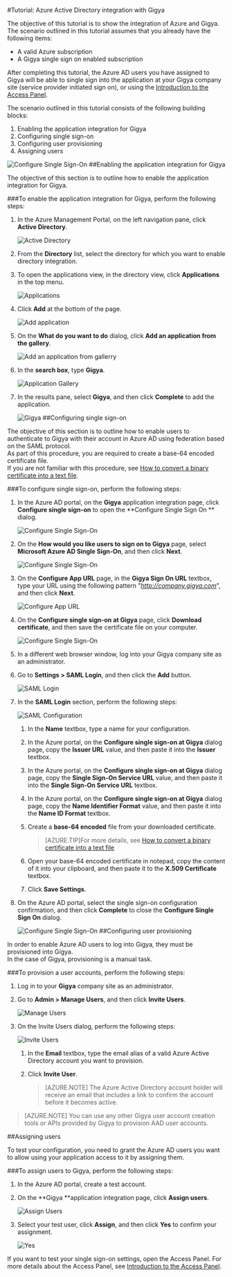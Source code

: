 <properties 
    pageTitle="Tutorial: Azure Active Directory integration with Gigya | Microsoft Azure" 
    description="Learn how to use Gigya with Azure Active Directory to enable single sign-on, automated provisioning, and more!" 
    services="active-directory" 
    authors="markusvi"  
    documentationCenter="na" 
    manager="stevenpo"/>
<tags 
    ms.service="active-directory" 
    ms.devlang="na" 
    ms.topic="article" 
    ms.tgt_pltfrm="na" 
    ms.workload="identity" 
    ms.date="10/20/2015" 
    ms.author="markvi" />

#Tutorial: Azure Active Directory integration with Gigya
  
The objective of this tutorial is to show the integration of Azure and Gigya.  
The scenario outlined in this tutorial assumes that you already have the following items:

-   A valid Azure subscription
-   A Gigya single sign on enabled subscription
  
After completing this tutorial, the Azure AD users you have assigned to Gigya will be able to single sign into the application at your Gigya company site (service provider initiated sign on), or using the [Introduction to the Access Panel](active-directory-saas-access-panel-introduction.md).
  
The scenario outlined in this tutorial consists of the following building blocks:

1.  Enabling the application integration for Gigya
2.  Configuring single sign-on
3.  Configuring user provisioning
4.  Assigning users

![Configure Single Sign-On](./media/active-directory-saas-gigya-tutorial/IC789512.png "Configure Single Sign-On")
##Enabling the application integration for Gigya
  
The objective of this section is to outline how to enable the application integration for Gigya.

###To enable the application integration for Gigya, perform the following steps:

1.  In the Azure Management Portal, on the left navigation pane, click **Active Directory**.

    ![Active Directory](./media/active-directory-saas-gigya-tutorial/IC700993.png "Active Directory")

2.  From the **Directory** list, select the directory for which you want to enable directory integration.

3.  To open the applications view, in the directory view, click **Applications** in the top menu.

    ![Applications](./media/active-directory-saas-gigya-tutorial/IC700994.png "Applications")

4.  Click **Add** at the bottom of the page.

    ![Add application](./media/active-directory-saas-gigya-tutorial/IC749321.png "Add application")

5.  On the **What do you want to do** dialog, click **Add an application from the gallery**.

    ![Add an application from gallerry](./media/active-directory-saas-gigya-tutorial/IC749322.png "Add an application from gallerry")

6.  In the **search box**, type **Gigya**.

    ![Application Gallery](./media/active-directory-saas-gigya-tutorial/IC789513.png "Application Gallery")

7.  In the results pane, select **Gigya**, and then click **Complete** to add the application.

    ![Gigya](./media/active-directory-saas-gigya-tutorial/IC789527.png "Gigya")
##Configuring single sign-on
  
The objective of this section is to outline how to enable users to authenticate to Gigya with their account in Azure AD using federation based on the SAML protocol.  
As part of this procedure, you are required to create a base-64 encoded certificate file.  
If you are not familiar with this procedure, see [How to convert a binary certificate into a text file](http://youtu.be/PlgrzUZ-Y1o).

###To configure single sign-on, perform the following steps:

1.  In the Azure AD portal, on the **Gigya** application integration page, click **Configure single sign-on** to open the **Configure Single Sign On ** dialog.

    ![Configure Single Sign-On](./media/active-directory-saas-gigya-tutorial/IC789528.png "Configure Single Sign-On")

2.  On the **How would you like users to sign on to Gigya** page, select **Microsoft Azure AD Single Sign-On**, and then click **Next**.

    ![Configure Single Sign-On](./media/active-directory-saas-gigya-tutorial/IC789529.png "Configure Single Sign-On")

3.  On the **Configure App URL** page, in the **Gigya Sign On URL** textbox, type your URL using the following pattern "*http://company.gigya.com*", and then click **Next**.

    ![Configure App URL](./media/active-directory-saas-gigya-tutorial/IC789530.png "Configure App URL")

4.  On the **Configure single sign-on at Gigya** page, click **Download certificate**, and then save the certificate file on your computer.

    ![Configure Single Sign-On](./media/active-directory-saas-gigya-tutorial/IC789531.png "Configure Single Sign-On")

5.  In a different web browser window, log into your Gigya company site as an administrator.

6.  Go to **Settings \> SAML Login**, and then click the **Add** button.

    ![SAML Login](./media/active-directory-saas-gigya-tutorial/IC789532.png "SAML Login")

7.  In the **SAML Login** section, perform the following steps:

    ![SAML Configuration](./media/active-directory-saas-gigya-tutorial/IC789533.png "SAML Configuration")

    1.  In the **Name** textbox, type a name for your configuration.
    2.  In the Azure portal, on the **Configure single sign-on at Gigya** dialog page, copy the **Issuer URL** value, and then paste it into the **Issuer** textbox.
    3.  In the Azure portal, on the **Configure single sign-on at Gigya** dialog page, copy the **Single Sign-On Service URL** value, and then paste it into the **Single Sign-On Service URL** textbox.
    4.  In the Azure portal, on the **Configure single sign-on at Gigya** dialog page, copy the **Name Identifier Format** value, and then paste it into the **Name ID Format** textbox.
    5.  Create a **base-64 encoded** file from your downloaded certificate.
        
        >[AZURE.TIP]For more details, see [How to convert a binary certificate into a text file](http://youtu.be/PlgrzUZ-Y1o)

    6.  Open your base-64 encoded certificate in notepad, copy the content of it into your clipboard, and then paste it to the **X.509 Certificate** textbox.
    7.  Click **Save Settings**.

8.  On the Azure AD portal, select the single sign-on configuration confirmation, and then click **Complete** to close the **Configure Single Sign On** dialog.

    ![Configure Single Sign-On](./media/active-directory-saas-gigya-tutorial/IC789534.png "Configure Single Sign-On")
##Configuring user provisioning
  
In order to enable Azure AD users to log into Gigya, they must be provisioned into Gigya.  
In the case of Gigya, provisioning is a manual task.

###To provision a user accounts, perform the following steps:

1.  Log in to your **Gigya** company site as an administrator.

2.  Go to **Admin \> Manage Users**, and then click **Invite Users**.

    ![Manage Users](./media/active-directory-saas-gigya-tutorial/IC789535.png "Manage Users")

3.  On the Invite Users dialog, perform the following steps:

    ![Invite Users](./media/active-directory-saas-gigya-tutorial/IC789536.png "Invite Users")

    1.  In the **Email** textbox, type the email alias of a valid Azure Active Directory account you want to provision.
    2.  Click **Invite User**.
    
        >[AZURE.NOTE] The Azure Active Directory account holder will receive an email that includes a link to confirm the account before it becomes active.

>[AZURE.NOTE] You can use any other Gigya user account creation tools or APIs provided by Gigya to provision AAD user accounts.

##Assigning users
  
To test your configuration, you need to grant the Azure AD users you want to allow using your application access to it by assigning them.

###To assign users to Gigya, perform the following steps:

1.  In the Azure AD portal, create a test account.

2.  On the **Gigya **application integration page, click **Assign users**.

    ![Assign Users](./media/active-directory-saas-gigya-tutorial/IC789537.png "Assign Users")

3.  Select your test user, click **Assign**, and then click **Yes** to confirm your assignment.

    ![Yes](./media/active-directory-saas-gigya-tutorial/IC767830.png "Yes")
  
If you want to test your single sign-on settings, open the Access Panel. For more details about the Access Panel, see [Introduction to the Access Panel](active-directory-saas-access-panel-introduction.md).
